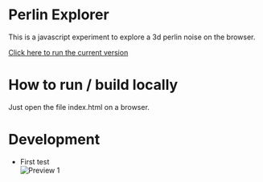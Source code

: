 # Perlin Explorer

This is a javascript experiment to explore a 3d perlin noise on the browser.

[Click here to run the current version](https://rawgit.com/GuilhermeRossato/Perlin-Expl/master/index.html)

# How to run / build locally

Just open the file index.html on a browser.

# Development

 - First test  
![Preview 1](#nothinghere)